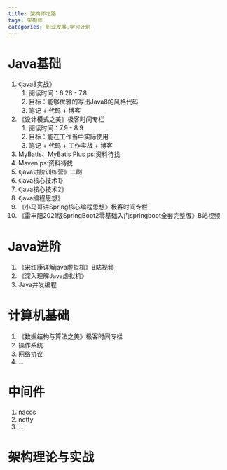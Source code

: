 ```yaml
---
title: 架构师之路
tags: 架构师
categories: 职业发展,学习计划
---
```


# Java基础

1. 《java8实战》
   1. 阅读时间：6.28 - 7.8
   2. 目标：能够优雅的写出Java8的风格代码
   3. 笔记 + 代码 + 博客
2. 《设计模式之美》极客时间专栏
   1. 阅读时间：7.9 - 8.9
   2. 目标：能在工作当中实际使用
   3. 笔记 + 代码 + 工作实战 + 博客
3. MyBatis、MyBatis Plus ps:资料待找
4. Maven ps:资料待找
5. 《java进阶训练营》二刷
6. 《java核心技术1》
7. 《java核心技术2》
8. 《java编程思想》
9. 《小马哥讲Spring核心编程思想》极客时间专栏
10. 《雷丰阳2021版SpringBoot2零基础入门springboot全套完整版》B站视频

# Java进阶

1. 《宋红康详解java虚拟机》B站视频
2. 《深入理解Java虚拟机》
3. Java并发编程

# 计算机基础

1. 《数据结构与算法之美》极客时间专栏
2. 操作系统
3. 网络协议
4. ...

# 中间件

1. nacos
2. netty
3. ...

# 架构理论与实战